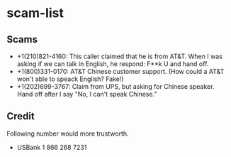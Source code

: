 # scam-list

## Scams

* +1(210)821-4160: This caller claimed that he is from AT&T. When I was asking if we can talk in English, he respond: F**k U and hand off.
* +1(800)331-0170: AT&T Chinese customer support. (How could a AT&T won't able to speack English? Fake!)
* +1(202)699-3767: Claim from UPS, but asking for Chinese speaker. Hand off after I say "No, I can't speak Chinese."

## Credit

Following number would more trustworth.

* USBank 1 866 268 7231
